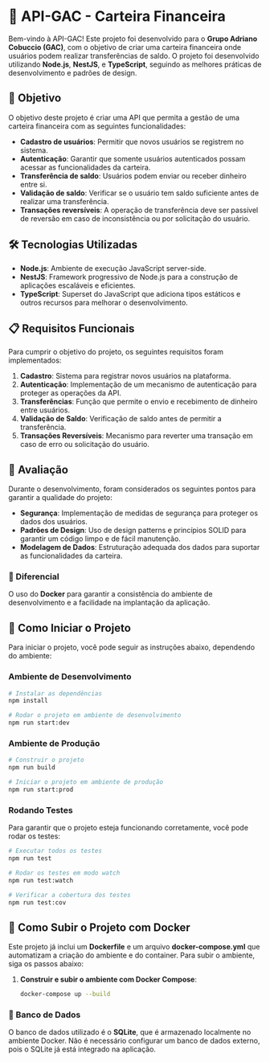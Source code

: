 # :jigsaw: API-GAC - Carteira Financeira

Bem-vindo à API-GAC! Este projeto foi desenvolvido para o **Grupo Adriano Cobuccio (GAC)**, com o objetivo de criar uma carteira financeira onde usuários podem realizar transferências de saldo. O projeto foi desenvolvido utilizando **Node.js**, **NestJS**, e **TypeScript**, seguindo as melhores práticas de desenvolvimento e padrões de design.

## 🎯 Objetivo

O objetivo deste projeto é criar uma API que permita a gestão de uma carteira financeira com as seguintes funcionalidades:

- **Cadastro de usuários**: Permitir que novos usuários se registrem no sistema.
- **Autenticação**: Garantir que somente usuários autenticados possam acessar as funcionalidades da carteira.
- **Transferência de saldo**: Usuários podem enviar ou receber dinheiro entre si.
- **Validação de saldo**: Verificar se o usuário tem saldo suficiente antes de realizar uma transferência.
- **Transações reversíveis**: A operação de transferência deve ser passível de reversão em caso de inconsistência ou por solicitação do usuário.

## 🛠️ Tecnologias Utilizadas

- **Node.js**: Ambiente de execução JavaScript server-side.
- **NestJS**: Framework progressivo de Node.js para a construção de aplicações escaláveis e eficientes.
- **TypeScript**: Superset do JavaScript que adiciona tipos estáticos e outros recursos para melhorar o desenvolvimento.

## 📋 Requisitos Funcionais

Para cumprir o objetivo do projeto, os seguintes requisitos foram implementados:

1. **Cadastro**: Sistema para registrar novos usuários na plataforma.
2. **Autenticação**: Implementação de um mecanismo de autenticação para proteger as operações da API.
3. **Transferências**: Função que permite o envio e recebimento de dinheiro entre usuários.
4. **Validação de Saldo**: Verificação de saldo antes de permitir a transferência.
5. **Transações Reversíveis**: Mecanismo para reverter uma transação em caso de erro ou solicitação do usuário.

## 🧠 Avaliação

Durante o desenvolvimento, foram considerados os seguintes pontos para garantir a qualidade do projeto:

- **Segurança**: Implementação de medidas de segurança para proteger os dados dos usuários.
- **Padrões de Design**: Uso de design patterns e princípios SOLID para garantir um código limpo e de fácil manutenção.
- **Modelagem de Dados**: Estruturação adequada dos dados para suportar as funcionalidades da carteira.

### 🏅 Diferencial

O uso do **Docker** para garantir a consistência do ambiente de desenvolvimento e a facilidade na implantação da aplicação.

## 🚀 Como Iniciar o Projeto

Para iniciar o projeto, você pode seguir as instruções abaixo, dependendo do ambiente:

### Ambiente de Desenvolvimento

```bash
# Instalar as dependências
npm install

# Rodar o projeto em ambiente de desenvolvimento
npm run start:dev
```

### Ambiente de Produção

```bash
# Construir o projeto
npm run build

# Iniciar o projeto em ambiente de produção
npm run start:prod
```

### Rodando Testes

Para garantir que o projeto esteja funcionando corretamente, você pode rodar os testes:

```bash
# Executar todos os testes
npm run test

# Rodar os testes em modo watch
npm run test:watch

# Verificar a cobertura dos testes
npm run test:cov
```

## 🐳 Como Subir o Projeto com Docker

Este projeto já inclui um **Dockerfile** e um arquivo **docker-compose.yml** que automatizam a criação do ambiente e do container. Para subir o ambiente, siga os passos abaixo:

1. **Construir e subir o ambiente com Docker Compose**:

   ```bash
   docker-compose up --build

### 🎲 Banco de Dados

O banco de dados utilizado é o **SQLite**, que é armazenado localmente no ambiente Docker. Não é necessário configurar um banco de dados externo, pois o SQLite já está integrado na aplicação.
